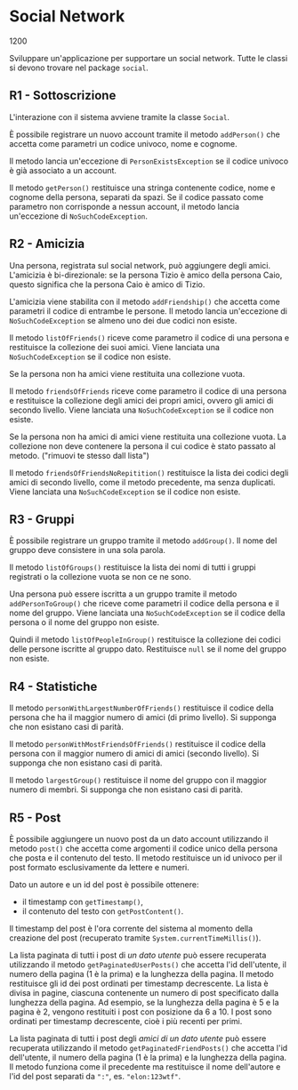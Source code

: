 Social Network
==============

1200

Sviluppare un'applicazione per supportare un social network. Tutte le
classi si devono trovare nel package `social`.


R1 - Sottoscrizione
-------------------

L'interazione con il sistema avviene tramite la classe `Social`.

È possibile registrare un nuovo account tramite il metodo
`addPerson()` che accetta come parametri un codice univoco, nome e
cognome.

Il metodo lancia un'eccezione di `PersonExistsException` se il codice
univoco è già associato a un account.

Il metodo `getPerson()` restituisce una stringa contenente codice, nome
e cognome della persona, separati da spazi. Se il codice passato come
parametro non corrisponde a nessun account, il metodo lancia
un'eccezione di `NoSuchCodeException`.


R2 - Amicizia
-------------

Una persona, registrata sul social network, può aggiungere degli amici.
L'amicizia è bi-direzionale: se la persona Tizio è amico della persona
Caio, questo significa che la persona Caio è amico di Tizio.

L'amicizia viene stabilita con il metodo `addFriendship()` che
accetta come parametri il codice di entrambe le persone. Il metodo
lancia un'eccezione di `NoSuchCodeException` se almeno uno dei due
codici non esiste.

Il metodo `listOfFriends()` riceve come parametro il codice di una
persona e restituisce la collezione dei suoi amici. Viene lanciata una
`NoSuchCodeException` se il codice non esiste.

Se la persona non ha amici viene restituita una collezione vuota.

Il metodo `friendsOfFriends` riceve come parametro il codice di una
persona e restituisce la collezione degli amici dei propri amici, ovvero
gli amici di secondo livello. Viene lanciata una `NoSuchCodeException`
se il codice non esiste.

Se la persona non ha amici di amici viene restituita una collezione
vuota.
La collezione non deve contenere la persona il cui codice è stato
passato al metodo. ("rimuovi te stesso dall lista")

Il metodo `friendsOfFriendsNoRepitition()` restituisce la lista dei
codici degli amici di secondo livello, come il metodo precedente, ma
senza duplicati. Viene lanciata una `NoSuchCodeException` se il codice non esiste.


R3 - Gruppi
-----------

È possibile registrare un gruppo tramite il metodo `addGroup()`. Il
nome del gruppo deve consistere in una sola parola.

Il metodo `listOfGroups()` restituisce la lista dei nomi di tutti i
gruppi registrati o la collezione vuota se non ce ne sono.

Una persona può essere iscritta a un gruppo tramite il metodo
`addPersonToGroup()` che riceve come parametri il codice della persona
e il nome del gruppo. Viene lanciata una `NoSuchCodeException` se il 
codice della persona o il nome del gruppo non esiste.

Quindi il metodo `listOfPeopleInGroup()` restituisce la collezione dei
codici delle persone iscritte al gruppo dato. Restituisce `null` se il
nome del gruppo non esiste.


R4 - Statistiche
----------------

Il metodo `personWithLargestNumberOfFriends()` restituisce il codice
della persona che ha il maggior numero di amici (di primo livello). Si
supponga che non esistano casi di parità.

Il metodo `personWithMostFriendsOfFriends()` restituisce il codice
della persona con il maggior numero di amici di amici (secondo livello).
Si supponga che non esistano casi di parità.

Il metodo `largestGroup()` restituisce il nome del gruppo con il
maggior numero di membri. Si supponga che non esistano casi di parità.


R5 - Post
---------

È possibile aggiungere un nuovo post da un dato account utilizzando il metodo `post()` che accetta come argomenti il codice unico della persona che posta e il contenuto del testo. Il metodo restituisce un id univoco per il post formato esclusivamente da lettere e numeri.

Dato un autore e un id del post è possibile ottenere:

- il timestamp con `getTimestamp()`,
- il contenuto del testo con `getPostContent()`.

Il timestamp del post è l'ora corrente del sistema al momento della creazione del post (recuperato tramite `System.currentTimeMillis()`).

La lista paginata di tutti i post di *un dato utente* può essere recuperata utilizzando il metodo `getPaginatedUserPosts()` che accetta l'id dell'utente, il numero della pagina (1 è la prima) e la lunghezza della pagina. Il metodo restituisce gli id dei post ordinati per timestamp decrescente. La lista è divisa in pagine, ciascuna contenente un numero di post specificato dalla lunghezza della pagina. Ad esempio, se la lunghezza della pagina è 5 e la pagina è 2, vengono restituiti i post con posizione da 6 a 10. I post sono ordinati per timestamp decrescente, cioè i più recenti per primi.

La lista paginata di tutti i post degli *amici di un dato utente* può essere recuperata utilizzando il metodo `getPaginatedFriendPosts()` che accetta l'id dell'utente, il numero della pagina (1 è la prima) e la lunghezza della pagina. Il metodo funziona come il precedente ma restituisce il nome dell'autore e l'id del post separati da `":"`, es. `"elon:123wtf"`.